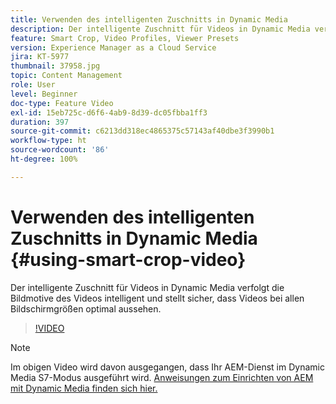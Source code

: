 ```yaml
---
title: Verwenden des intelligenten Zuschnitts in Dynamic Media
description: Der intelligente Zuschnitt für Videos in Dynamic Media verfolgt die Bildmotive des Videos intelligent und stellt sicher, dass Videos bei allen Bildschirmgrößen optimal aussehen.
feature: Smart Crop, Video Profiles, Viewer Presets
version: Experience Manager as a Cloud Service
jira: KT-5977
thumbnail: 37958.jpg
topic: Content Management
role: User
level: Beginner
doc-type: Feature Video
exl-id: 15eb725c-d6f6-4ab9-8d39-dc05fbba1ff3
duration: 397
source-git-commit: c6213dd318ec4865375c57143af40dbe3f3990b1
workflow-type: ht
source-wordcount: '86'
ht-degree: 100%

---
```


# Verwenden des intelligenten Zuschnitts in Dynamic Media {#using-smart-crop-video}

Der intelligente Zuschnitt für Videos in Dynamic Media verfolgt die Bildmotive des Videos intelligent und stellt sicher, dass Videos bei allen Bildschirmgrößen optimal aussehen.

>[!VIDEO](https://video.tv.adobe.com/v/37958?quality=12&learn=on)

>[!NOTE]
>
>Im obigen Video wird davon ausgegangen, dass Ihr AEM-Dienst im Dynamic Media S7-Modus ausgeführt wird. [Anweisungen zum Einrichten von AEM mit Dynamic Media finden sich hier.](https://experienceleague.adobe.com/docs/experience-manager-cloud-service/assets/dynamicmedia/config-dm.html?lang=de)
